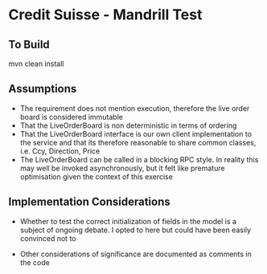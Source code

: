 # Credit Suisse - Mandrill Test

## To Build

mvn clean install 

## Assumptions

* The requirement does not mention execution, therefore the live order board is considered immutable
* That the LiveOrderBoard is non deterministic in terms of ordering
* That the LiveOrderBoard interface is our own client implementation to the service and that
its therefore reasonable to share common classes, i.e. Ccy, Direction, Price
* The LiveOrderBoard can be called in a blocking RPC style.  In reality this may well be invoked asynchronously, but
it felt like premature optimisation given the context of this exercise

## Implementation Considerations

* Whether to test the correct initialization of fields in the model is a subject of ongoing debate.  I opted to here but
  could have been easily convinced not to
  
* Other considerations of significance are documented as comments in the code